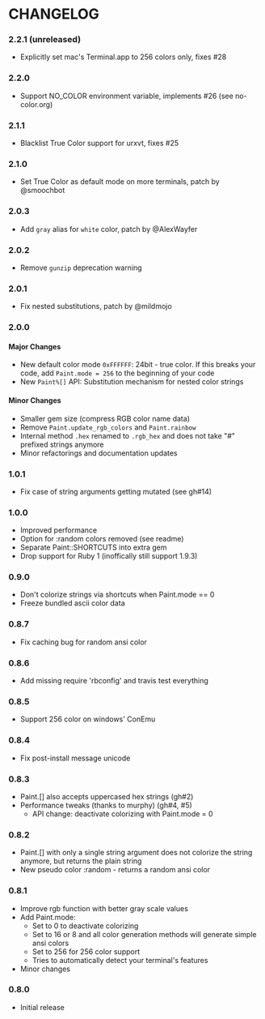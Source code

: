 # CHANGELOG

### 2.2.1 (unreleased)

* Explicitly set mac's Terminal.app to 256 colors only, fixes #28

### 2.2.0

* Support NO_COLOR environment variable, implements #26 (see no-color.org)

### 2.1.1

* Blacklist True Color support for urxvt, fixes #25

### 2.1.0

* Set True Color as default mode on more terminals, patch by @smoochbot

### 2.0.3

* Add `gray` alias for `white` color, patch by @AlexWayfer

### 2.0.2

* Remove `gunzip` deprecation warning

### 2.0.1

*   Fix nested substitutions, patch by @mildmojo

### 2.0.0
#### Major Changes

*   New default color mode `0xFFFFFF`: 24bit - true color. If this breaks your code, add `Paint.mode = 256` to the beginning of your code
*   New `Paint%[]` API: Substitution mechanism for nested color strings

#### Minor Changes

*   Smaller gem size (compress RGB color name data)
*   Remove `Paint.update_rgb_colors` and `Paint.rainbow`
*   Internal method `.hex` renamed to `.rgb_hex` and does not take "#" prefixed strings anymore
*   Minor refactorings and documentation updates

### 1.0.1

*   Fix case of string arguments getting mutated (see gh#14)


### 1.0.0

*   Improved performance
*   Option for :random colors removed (see readme)
*   Separate Paint::SHORTCUTS into extra gem
*   Drop support for Ruby 1 (inoffically still support 1.9.3)


### 0.9.0

*   Don't colorize strings via shortcuts when Paint.mode == 0
*   Freeze bundled ascii color data


### 0.8.7

*   Fix caching bug for random ansi color


### 0.8.6

*   Add missing require 'rbconfig' and travis test everything


### 0.8.5

*   Support 256 color on windows' ConEmu


### 0.8.4

*   Fix post-install message unicode


### 0.8.3

*   Paint.[] also accepts uppercased hex strings (gh#2)
*   Performance tweaks (thanks to murphy) (gh#4, #5)
    *   API change: deactivate colorizing with Paint.mode = 0


### 0.8.2

*   Paint.[] with only a single string argument does not colorize the string
    anymore, but returns the plain string
*   New pseudo color :random - returns a random ansi color


### 0.8.1

*   Improve rgb function with better gray scale values
*   Add Paint.mode:
    *   Set to 0 to deactivate colorizing
    *   Set to 16 or 8 and all color generation methods will generate simple
        ansi colors
    *   Set to 256 for 256 color support
    *   Tries to automatically detect your terminal's features
*   Minor changes


### 0.8.0

*   Initial release

